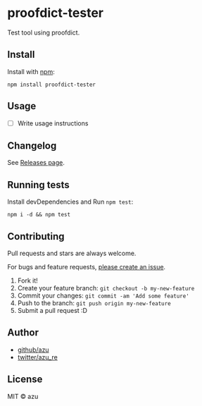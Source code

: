 # proofdict-tester

Test tool using proofdict.

## Install

Install with [npm](https://www.npmjs.com/):

    npm install proofdict-tester

## Usage

- [ ] Write usage instructions

## Changelog

See [Releases page](https://github.com/proofdict/proofdict-tester/releases).

## Running tests

Install devDependencies and Run `npm test`:

    npm i -d && npm test

## Contributing

Pull requests and stars are always welcome.

For bugs and feature requests, [please create an issue](https://github.com/proofdict/proofdict-tester/issues).

1. Fork it!
2. Create your feature branch: `git checkout -b my-new-feature`
3. Commit your changes: `git commit -am 'Add some feature'`
4. Push to the branch: `git push origin my-new-feature`
5. Submit a pull request :D

## Author

- [github/azu](https://github.com/azu)
- [twitter/azu_re](https://twitter.com/azu_re)

## License

MIT © azu
